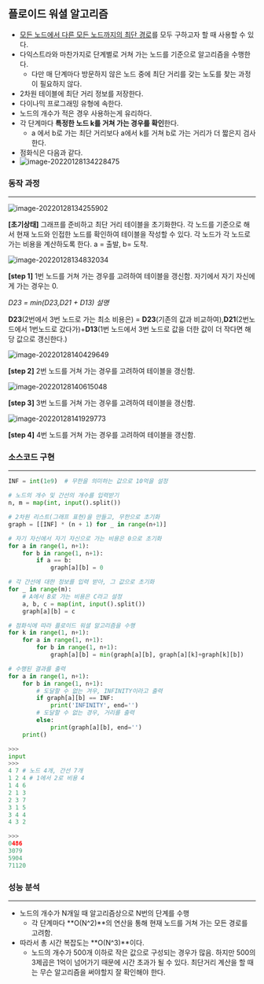 ## 플로이드 워셜 알고리즘

- <u>모든 노드에서 다른 모든 노드까지의 최단 경로</u>를 모두 구하고자 할 때 사용할 수 있다.
- 다익스트라와 마찬가지로 단계별로 거쳐 가는 노드를 기준으로 알고리즘을 수행한다.
  - 다만 매 단계마다 방문하지 않은 노드 중에 최단 거리를 갖는 노도를 찾는 과정이 필요하지 않다.
- 2차원 테이블에 최단 거리 정보를 저장한다.
- 다이나믹 프로그래밍 유형에 속한다.
- 노드의 개수가 적은 경우 사용하는게 유리하다.
- 각 단계마다 **특정한 노드 k를 거쳐 가는 경우를 확인**한다.
  - a 에서 b로 가는 최단 거리보다 a에서 k를 거쳐 b로 가는 거리가 더 짧은지 검사한다.
- 점화식은 다음과 같다.
- ![image-20220128134228475](assets/floyd-warshall%20algorithm/image-20220128134228475.png)





### 동작 과정

---

![image-20220128134255902](assets/floyd-warshall%20algorithm/image-20220128134255902.png)

**[초기상태]** 그래프를 준비하고 최단 거리 테이블을 초기화한다. 각 노드를 기준으로 해서 현재 노드와 인접한 노드를 확인하여 테이블을 작성할 수 있다. 각 노드가 각 노드로 가는 비용을 계산하도록 한다. a = 출발, b= 도착.



![image-20220128134832034](assets/floyd-warshall%20algorithm/image-20220128134832034.png)

**[step 1]** 1번 노드를 거쳐 가는 경우를 고려하여 테이블을 갱신함. 자기에서 자기 자신에게 가는 경우는 0.

*D23 = min(D23,D21 + D13) 설명*

**D23**(2번에서 3번 노드로 가는 최소 비용은) = **D23**(기존의 값과 비교하여),**D21**(2번노드에서 1번노드로 갔다가)+**D13**(1번 노드에서 3번 노드로 값을 더한 값이 더 작다면 해당 값으로 갱신한다.)



![image-20220128140429649](assets/floyd-warshall%20algorithm/image-20220128140429649.png)

**[step 2]** 2번 노드를 거쳐 가는 경우를 고려하여 테이블을 갱신함.





![image-20220128140615048](assets/floyd-warshall%20algorithm/image-20220128140615048.png)

**[step 3]** 3번 노드를 거쳐 가는 경우를 고려하여 테이블을 갱신함.



![image-20220128141929773](assets/floyd-warshall%20algorithm/image-20220128141929773.png)

**[step 4]** 4번 노드를 거쳐 가는 경우를 고려하여 테이블을 갱신함.





### 소스코드 구현

---

```python
INF = int(1e9)  # 무한을 의미하는 값으로 10억을 설정

# 노드의 개수 및 간선의 개수를 입력받기
n, m = map(int, input().split())

# 2차원 리스트(그래프 표현)을 만들고, 무한으로 초기화
graph = [[INF] * (n + 1) for _ in range(n+1)]

# 자기 자신에서 자기 자신으로 가는 비용은 0으로 초기화
for a in range(1, n+1):
    for b in range(1, n+1):
        if a == b:
            graph[a][b] = 0

# 각 간선에 대한 정보를 입력 받아, 그 값으로 초기화
for _ in range(m):
    # A에서 B로 가는 비용은 C라고 설정
    a, b, c = map(int, input().split())
    graph[a][b] = c

# 점화식에 따라 플로이드 워셜 알고리즘을 수행
for k in range(1, n+1):
    for a in range(1, n+1):
        for b in range(1, n+1):
            graph[a][b] = min(graph[a][b], graph[a][k]+graph[k][b])

# 수행된 결과를 출력
for a in range(1, n+1):
    for b in range(1, n+1):
        # 도달할 수 없는 겨우, INFINITY이라고 출력
        if graph[a][b] == INF:
            print('INFINITY', end='')
        # 도달할 수 없는 경우, 거리를 출력
        else:
            print(graph[a][b], end='')
    print()

>>>
input 
>>>
4 7 # 노드 4개, 간선 7개
1 2 4 # 1에서 2로 비용 4
1 4 6
2 1 3
2 3 7
3 1 5
3 4 4
4 3 2

>>>
0486
3079
5904
71120
```





### 성능 분석

---

- 노드의 개수가 N개일 때 알고리즘상으로 N번의 단계를 수행
  - 각 단계마다 **O(N^2)**의 연산을 통해 현재 노드를 거쳐 가는 모든 경로를 고려함.
- 따라서 총 시간 복잡도는 **O(N^3)**이다.
  - 노드의 개수가 500개 이하로 작은 값으로 구성되는 경우가 많음. 하지만 500의 3제곱은 1억이 넘어가기 때문에 시간 초과가 될 수 있다. 최단거리 계산을 할 때는 무슨 알고리즘을 써야할지 잘 확인해야 한다.
